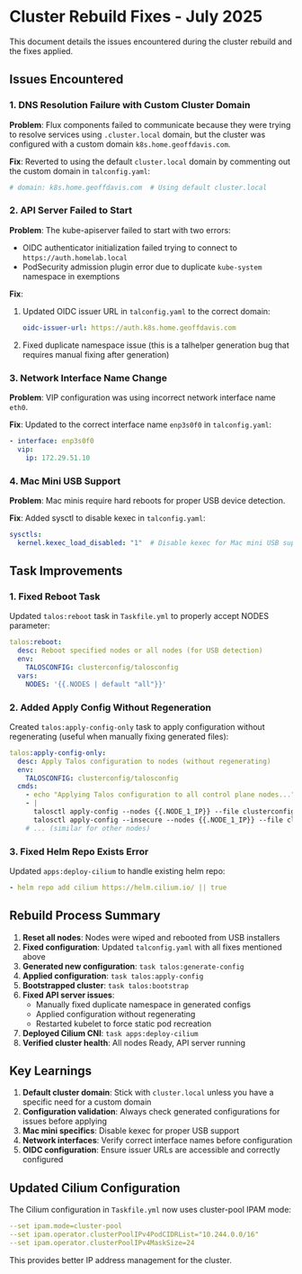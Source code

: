 # Cluster Rebuild Fixes - July 2025

This document details the issues encountered during the cluster rebuild and the fixes applied.

## Issues Encountered

### 1. DNS Resolution Failure with Custom Cluster Domain

**Problem**: Flux components failed to communicate because they were trying to resolve services using `.cluster.local` domain, but the cluster was configured with a custom domain `k8s.home.geoffdavis.com`.

**Fix**: Reverted to using the default `cluster.local` domain by commenting out the custom domain in `talconfig.yaml`:

```yaml
# domain: k8s.home.geoffdavis.com  # Using default cluster.local
```

### 2. API Server Failed to Start

**Problem**: The kube-apiserver failed to start with two errors:
- OIDC authenticator initialization failed trying to connect to `https://auth.homelab.local`
- PodSecurity admission plugin error due to duplicate `kube-system` namespace in exemptions

**Fix**: 
1. Updated OIDC issuer URL in `talconfig.yaml` to the correct domain:
   ```yaml
   oidc-issuer-url: https://auth.k8s.home.geoffdavis.com
   ```

2. Fixed duplicate namespace issue (this is a talhelper generation bug that requires manual fixing after generation)

### 3. Network Interface Name Change

**Problem**: VIP configuration was using incorrect network interface name `eth0`.

**Fix**: Updated to the correct interface name `enp3s0f0` in `talconfig.yaml`:

```yaml
- interface: enp3s0f0
  vip:
    ip: 172.29.51.10
```

### 4. Mac Mini USB Support

**Problem**: Mac minis require hard reboots for proper USB device detection.

**Fix**: Added sysctl to disable kexec in `talconfig.yaml`:

```yaml
sysctls:
  kernel.kexec_load_disabled: "1"  # Disable kexec for Mac mini USB support
```

## Task Improvements

### 1. Fixed Reboot Task

Updated `talos:reboot` task in `Taskfile.yml` to properly accept NODES parameter:

```yaml
talos:reboot:
  desc: Reboot specified nodes or all nodes (for USB detection)
  env:
    TALOSCONFIG: clusterconfig/talosconfig
  vars:
    NODES: '{{.NODES | default "all"}}'
```

### 2. Added Apply Config Without Regeneration

Created `talos:apply-config-only` task to apply configuration without regenerating (useful when manually fixing generated files):

```yaml
talos:apply-config-only:
  desc: Apply Talos configuration to nodes (without regenerating)
  env:
    TALOSCONFIG: clusterconfig/talosconfig
  cmds:
    - echo "Applying Talos configuration to all control plane nodes..."
    - |
      talosctl apply-config --nodes {{.NODE_1_IP}} --file clusterconfig/home-ops-mini01.yaml || \
      talosctl apply-config --insecure --nodes {{.NODE_1_IP}} --file clusterconfig/home-ops-mini01.yaml
    # ... (similar for other nodes)
```

### 3. Fixed Helm Repo Exists Error

Updated `apps:deploy-cilium` to handle existing helm repo:

```yaml
- helm repo add cilium https://helm.cilium.io/ || true
```

## Rebuild Process Summary

1. **Reset all nodes**: Nodes were wiped and rebooted from USB installers
2. **Fixed configuration**: Updated `talconfig.yaml` with all fixes mentioned above
3. **Generated new configuration**: `task talos:generate-config`
4. **Applied configuration**: `task talos:apply-config`
5. **Bootstrapped cluster**: `task talos:bootstrap`
6. **Fixed API server issues**: 
   - Manually fixed duplicate namespace in generated configs
   - Applied configuration without regenerating
   - Restarted kubelet to force static pod recreation
7. **Deployed Cilium CNI**: `task apps:deploy-cilium`
8. **Verified cluster health**: All nodes Ready, API server running

## Key Learnings

1. **Default cluster domain**: Stick with `cluster.local` unless you have a specific need for a custom domain
2. **Configuration validation**: Always check generated configurations for issues before applying
3. **Mac mini specifics**: Disable kexec for proper USB support
4. **Network interfaces**: Verify correct interface names before configuration
5. **OIDC configuration**: Ensure issuer URLs are accessible and correctly configured

## Updated Cilium Configuration

The Cilium configuration in `Taskfile.yml` now uses cluster-pool IPAM mode:

```yaml
--set ipam.mode=cluster-pool
--set ipam.operator.clusterPoolIPv4PodCIDRList="10.244.0.0/16"
--set ipam.operator.clusterPoolIPv4MaskSize=24
```

This provides better IP address management for the cluster.